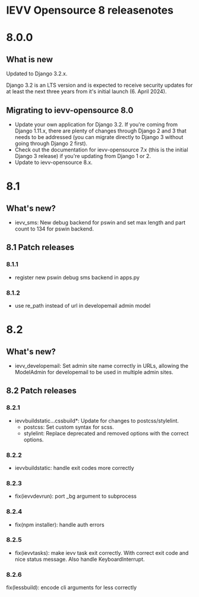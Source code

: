 IEVV Opensource 8 releasenotes
==============================


8.0.0
=====

## What is new

Updated to Django 3.2.x.

Django 3.2 is an LTS version and is expected to receive security updates for at least the next three years from it's initial 
launch (6. April 2024).


## Migrating to ievv-opensource 8.0

- Update your own application for Django 3.2. If you're coming from Django 1.11.x, there are plenty of changes through Django 2 and 3 
  that needs to be addressed (you can migrate directly to Django 3 without going through Django 2 first).
- Check out the documentation for ievv-opensource 7.x (this is the initial Django 3 release) if you're updating from Django 1 or 2.
- Update to ievv-opensource 8.x.


# 8.1

## What's new?
- ievv_sms: New debug backend for pswin and set max length and part count to 134 for pswin backend.

## 8.1 Patch releases

### 8.1.1
- register new pswin debug sms backend in apps.py

### 8.1.2
- use re_path instead of url in developemail admin model


# 8.2

## What's new?
- ievv_developemail: Set admin site name correctly in URLs, allowing the ModelAdmin for developemail to be used in multiple admin sites.

## 8.2 Patch releases

### 8.2.1
- ievvbuildstatic...cssbuild*: Update for changes to postcss/stylelint.
  - postcss: Set custom syntax for scss.
  - stylelint: Replace deprecated and removed options with the correct options.

### 8.2.2
- ievvbuildstatic: handle exit codes more correctly

### 8.2.3
- fix(ievvdevrun): port _bg argument to subprocess

### 8.2.4
- fix(npm installer): handle auth errors

### 8.2.5
- fix(ievvtasks): make ievv task exit correctly. With correct exit code and nice status message. Also handle KeyboardInterrupt.

### 8.2.6
fix(lessbuild): encode cli arguments for less correctly
